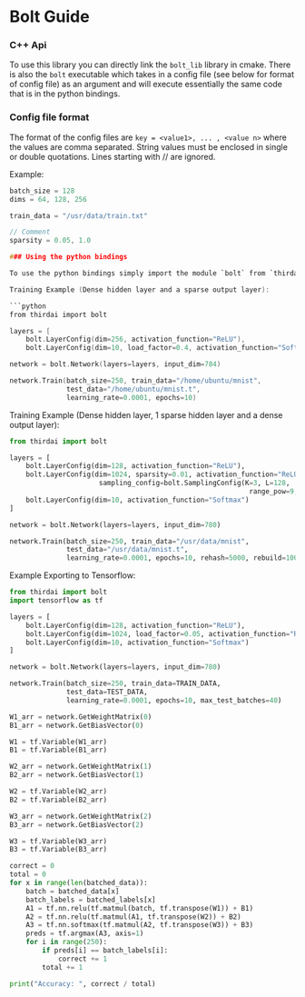 # Bolt Guide

### C++ Api
To use this library you can directly link the `bolt_lib` library in cmake. There is also the `bolt` executable which takes in a config file (see below for format of config file) as an argument and will execute essentially the same code that is in the python bindings. 

### Config file format 
The format of the config files are `key = <value1>, ... , <value n>` where the values are comma separated. String values must be enclosed in single or double quotations. Lines starting with // are ignored.

Example: 

```c
batch_size = 128
dims = 64, 128, 256

train_data = "/usr/data/train.txt"

// Comment 
sparsity = 0.05, 1.0

### Using the python bindings

To use the python bindings simply import the module `bolt` from `thirdai`. The interface that is exposed allows you to construct a network and provide it a dataset to train on. After this there are methods on the network that you can use to obtain a numpy array of the weight and bias matrices for each layer. 

Training Example (Dense hidden layer and a sparse output layer):

```python
from thirdai import bolt

layers = [
    bolt.LayerConfig(dim=256, activation_function="ReLU"),
    bolt.LayerConfig(dim=10, load_factor=0.4, activation_function="Softmax")]

network = bolt.Network(layers=layers, input_dim=784)

network.Train(batch_size=250, train_data="/home/ubuntu/mnist",
              test_data="/home/ubuntu/mnist.t",
              learning_rate=0.0001, epochs=10)
```

Training Example (Dense hidden layer, 1 sparse hidden layer and a dense output layer):

```python
from thirdai import bolt

layers = [
    bolt.LayerConfig(dim=128, activation_function="ReLU"),
    bolt.LayerConfig(dim=1024, sparsity=0.01, activation_function="ReLU",
                      sampling_config=bolt.SamplingConfig(K=3, L=128, 
                                                           range_pow=9, reservoir_size=32)),
    bolt.LayerConfig(dim=10, activation_function="Softmax")
]

network = bolt.Network(layers=layers, input_dim=780)

network.Train(batch_size=250, train_data="/usr/data/mnist",
              test_data="/usr/data/mnist.t",
              learning_rate=0.0001, epochs=10, rehash=5000, rebuild=10000)
```

Example Exporting to Tensorflow:

```python
from thirdai import bolt
import tensorflow as tf

layers = [
    bolt.LayerConfig(dim=128, activation_function="ReLU"),
    bolt.LayerConfig(dim=1024, load_factor=0.05, activation_function="ReLU"),
    bolt.LayerConfig(dim=10, activation_function="Softmax")
]

network = bolt.Network(layers=layers, input_dim=780)

network.Train(batch_size=250, train_data=TRAIN_DATA,
              test_data=TEST_DATA,
              learning_rate=0.0001, epochs=10, max_test_batches=40)

W1_arr = network.GetWeightMatrix(0)
B1_arr = network.GetBiasVector(0)

W1 = tf.Variable(W1_arr)
B1 = tf.Variable(B1_arr)

W2_arr = network.GetWeightMatrix(1)
B2_arr = network.GetBiasVector(1)

W2 = tf.Variable(W2_arr)
B2 = tf.Variable(B2_arr)

W3_arr = network.GetWeightMatrix(2)
B3_arr = network.GetBiasVector(2)

W3 = tf.Variable(W3_arr)
B3 = tf.Variable(B3_arr)

correct = 0
total = 0
for x in range(len(batched_data)):
    batch = batched_data[x]
    batch_labels = batched_labels[x]
    A1 = tf.nn.relu(tf.matmul(batch, tf.transpose(W1)) + B1)
    A2 = tf.nn.relu(tf.matmul(A1, tf.transpose(W2)) + B2)
    A3 = tf.nn.softmax(tf.matmul(A2, tf.transpose(W3)) + B3)
    preds = tf.argmax(A3, axis=1)
    for i in range(250):
        if preds[i] == batch_labels[i]:
            correct += 1
        total += 1

print("Accuracy: ", correct / total)
```
